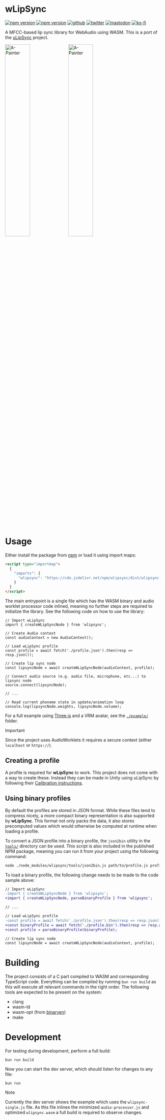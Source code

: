 # wLipSync
[![npm version](https://img.shields.io/npm/v/wlipsync.svg?style=flat-square)](https://www.npmjs.com/package/wlipsync)
[![npm version](https://img.shields.io/npm/l/wlipsync.svg?style=flat-square)](https://www.npmjs.com/package/wlipsync)
[![github](https://flat.badgen.net/badge/icon/github?icon=github&label)](https://github.com/mrxz/wlipsync/)
[![twitter](https://flat.badgen.net/badge/twitter/@noerihuisman/blue?icon=twitter&label)](https://x.com/noerihuisman)
[![mastodon](https://flat.badgen.net/badge/mastodon/@noerihuisman@arvr.social/blue?icon=mastodon&label)](https://arvr.social/@noerihuisman)
[![ko-fi](https://img.shields.io/badge/ko--fi-buy%20me%20a%20coffee-ff5f5f?style=flat-square)](https://ko-fi.com/fernsolutions)

A MFCC-based lip sync library for WebAudio using WASM. This is a port of the [uLipSync](https://github.com/hecomi/uLipSync) project.

<img alt="A-Painter" target="_blank" src="https://github.com/user-attachments/assets/e1df1cef-0e53-4651-88af-e771be454530" width="40%">
<img alt="A-Painter" target="_blank" src="https://github.com/user-attachments/assets/f615d53b-0e71-497c-8c22-f3f8b7dae19b" width="40%">

# Usage
Either install the package from [npm](https://www.npmjs.com/package/wlipsync) or load it using import maps:
```HTML
<script type="importmap">
  {
    "imports": {
      "wlipsync": "https://cdn.jsdelivr.net/npm/wlipsync/dist/wlipsync-single.js"
    }
  }
</script>
```

The main entrypoint is a single file which has the WASM binary and audio worklet processor code inlined, meaning no further steps are required to initialize the library. See the following code on how to use the library:
```JS
// Import wLipSync
import { createWLipSyncNode } from 'wlipsync';

// Create Audio context
const audioContext = new AudioContext();

// Load wLipSync profile
const profile = await fetch('./profile.json').then(resp => resp.json());

// Create lip sync node
const lipsyncNode = await createWLipSyncNode(audioContext, profile);

// Connect audio source (e.g. audio file, microphone, etc...) to lipsync node
source.connect(lipsyncNode);

// ...

// Read current phoneme state in update/animation loop
console.log(lipsyncNode.weights, lipsyncNode.volume);
```

For a full example using [Three.js](https://threejs.org/) and a VRM avatar, see the [`./example/`](https://github.com/mrxz/wLipSync/tree/main/example) folder.

> [!IMPORTANT]  
> Since the project uses AudioWorklets it requires a secure context (either `localhost` or `https://`).

## Creating a profile
A profile is required for **wLipSync** to work. This project does not come with a way to create these. Instead they can be made in Unity using uLipSync by following their [Calibration instructions](https://github.com/hecomi/uLipSync#calibration).

## Using binary profiles
By default the profiles are stored in JSON format. While these files tend to compress nicely, a more compact binary representation is also supported by **wLipSync**. This format not only packs the data, it also stores precomputed values which would otherwise be computed at runtime when loading a profile.

To convert a JSON profile into a binary profile, the `json2bin` utility in the [`tools/`](https://github.com/mrxz/wLipSync/tree/main/tools) directory can be used. This script is also included in the published NPM package, meaning you can run it from your project using the following command:
```sh
node ./node_modules/wlipsync/tools/json2bin.js path/to/profile.js profile.bin
```

To load a binary profile, the following change needs to be made to the code sample above:
```diff
// Import wLipSync
-import { createWLipSyncNode } from 'wlipsync';
+import { createWLipSyncNode, parseBinaryProfile } from 'wlipsync';

// ...

// Load wLipSync profile
-const profile = await fetch('./profile.json').then(resp => resp.json());
+const binaryProfile = await fetch('./profile.bin').then(resp => resp.arrayBuffer());
+const profile = parseBinaryProfile(binaryProfile);

// Create lip sync node
const lipsyncNode = await createWLipSyncNode(audioContext, profile);
```

# Building
The project consists of a C part compiled to WASM and corresponding TypeScript code. Everything can be compiled by running `bun run build` as this will execute all relevant commands in the right order. The following tools are expected to be present on the system:

* clang
* wasm-ld
* wasm-opt (from [binaryen](https://github.com/WebAssembly/binaryen))
* make

# Development
For testing during development, perform a full build:
```
bun run build
```

Now you can start the dev server, which should listen for changes to any file:
```
bun run
```

> [!NOTE]  
> Currently the dev server shows the example which uses the `wlipsync-single.js` file. As this file inlines the minimized `audio-processor.js` and optimized `wlipsync.wasm` a full build is required to observe changes.
